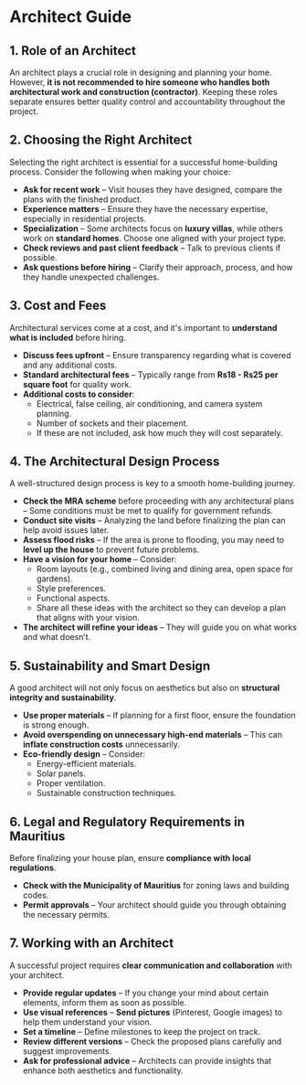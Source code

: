 # Architect Guide

## 1. Role of an Architect
An architect plays a crucial role in designing and planning your home. However, **it is not recommended to hire someone who handles both architectural work and construction (contractor)**. Keeping these roles separate ensures better quality control and accountability throughout the project.

## 2. Choosing the Right Architect
Selecting the right architect is essential for a successful home-building process. Consider the following when making your choice:

- **Ask for recent work** – Visit houses they have designed, compare the plans with the finished product.
- **Experience matters** – Ensure they have the necessary expertise, especially in residential projects.
- **Specialization** – Some architects focus on **luxury villas**, while others work on **standard homes**. Choose one aligned with your project type.
- **Check reviews and past client feedback** – Talk to previous clients if possible.
- **Ask questions before hiring** – Clarify their approach, process, and how they handle unexpected challenges.

## 3. Cost and Fees
Architectural services come at a cost, and it's important to **understand what is included** before hiring. 

- **Discuss fees upfront** – Ensure transparency regarding what is covered and any additional costs.
- **Standard architectural fees** – Typically range from **Rs18 - Rs25 per square foot** for quality work.
- **Additional costs to consider**:
  - Electrical, false ceiling, air conditioning, and camera system planning.
  - Number of sockets and their placement.
  - If these are not included, ask how much they will cost separately.

## 4. The Architectural Design Process
A well-structured design process is key to a smooth home-building journey.  

- **Check the MRA scheme** before proceeding with any architectural plans – Some conditions must be met to qualify for government refunds.
- **Conduct site visits** – Analyzing the land before finalizing the plan can help avoid issues later.
- **Assess flood risks** – If the area is prone to flooding, you may need to **level up the house** to prevent future problems.
- **Have a vision for your home** – Consider:
  - Room layouts (e.g., combined living and dining area, open space for gardens).
  - Style preferences.
  - Functional aspects.  
  - Share all these ideas with the architect so they can develop a plan that aligns with your vision.
- **The architect will refine your ideas** – They will guide you on what works and what doesn’t.

## 5. Sustainability and Smart Design
A good architect will not only focus on aesthetics but also on **structural integrity and sustainability**. 

- **Use proper materials** – If planning for a first floor, ensure the foundation is strong enough.
- **Avoid overspending on unnecessary high-end materials** – This can **inflate construction costs** unnecessarily.
- **Eco-friendly design** – Consider:
  - Energy-efficient materials.
  - Solar panels.
  - Proper ventilation.
  - Sustainable construction techniques.

## 6. Legal and Regulatory Requirements in Mauritius
Before finalizing your house plan, ensure **compliance with local regulations**.

- **Check with the Municipality of Mauritius** for zoning laws and building codes.
- **Permit approvals** – Your architect should guide you through obtaining the necessary permits.

## 7. Working with an Architect
A successful project requires **clear communication and collaboration** with your architect.

- **Provide regular updates** – If you change your mind about certain elements, inform them as soon as possible.
- **Use visual references** – **Send pictures** (Pinterest, Google images) to help them understand your vision.
- **Set a timeline** – Define milestones to keep the project on track.
- **Review different versions** – Check the proposed plans carefully and suggest improvements.
- **Ask for professional advice** – Architects can provide insights that enhance both aesthetics and functionality.


